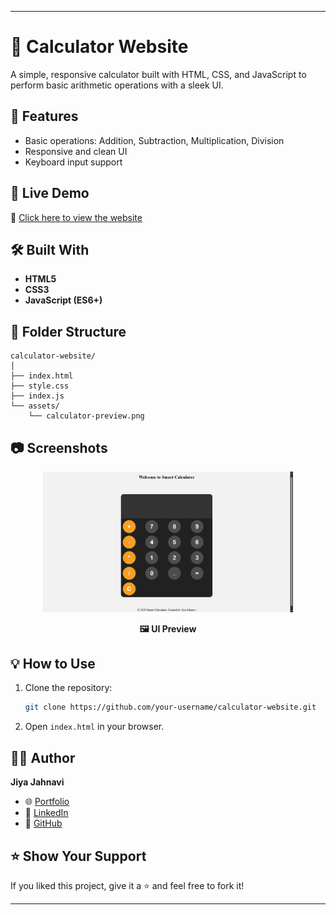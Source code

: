 
---

# 🧮 Calculator Website

A simple, responsive calculator built with HTML, CSS, and JavaScript to perform basic arithmetic operations with a sleek UI.

## 🌟 Features

* Basic operations: Addition, Subtraction, Multiplication, Division
* Responsive and clean UI
* Keyboard input support 

## 🚀 Live Demo

🔗 [Click here to view the website](https://calculatorjiyajahnavi.netlify.app/)

## 🛠️ Built With

* **HTML5**
* **CSS3**
* **JavaScript (ES6+)**

## 📁 Folder Structure

```
calculator-website/
│
├── index.html
├── style.css
├── index.js
└── assets/
    └── calculator-preview.png
```

## 📷 Screenshots

<div align="center">
  <img src="assets/calculator-preview.png" alt="Calculator Preview" width="400"/>
  <p><b>🖼️ UI Preview</b></p>
</div>

## 💡 How to Use

1. Clone the repository:

   ```bash
   git clone https://github.com/your-username/calculator-website.git
   ```

2. Open `index.html` in your browser.

## 🙋‍♀️ Author

**Jiya Jahnavi**

* 🌐 [Portfolio](https://jiya-jahnavi-portfolio.netlify.app/)
* 💼 [LinkedIn](https://linkedin.com/in/jiya-jahnavi)
* 🐙 [GitHub](https://github.com/jiyajahnavi)

## ⭐️ Show Your Support

If you liked this project, give it a ⭐️ and feel free to fork it!

---
